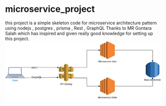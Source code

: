 # microservice_project
this project is a simple skeleton code for microservice architecture pattern using nodejs , postgres , prisma , Rest , GraphQL 
Thanks to MR Gontara Salah which has inspired and given really good knowledge for setting up this project.
![image!](Diagram1.jpg)


